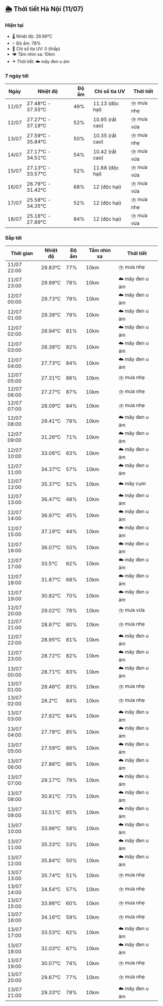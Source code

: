 ## 🌦️ Thời tiết Hà Nội (11/07)

### Hiện tại

- 🌡️ Nhiệt độ: 29.99℃
- 💦 Độ ẩm: 78%
- 🌟 Chỉ số tia UV: 0 (thấp)
- 👁️ Tầm nhìn xa: 10km
- ☂️ Thời tiết: ☁️ mây đen u ám

### 7 ngày tới

| Ngày | Nhiệt độ | Độ ẩm | Chỉ số tia UV | Thời tiết |
| --- | --- | --- | --- | --- |
| 11/07 | 27.48℃ - 37.55℃ | 49% | 11.13 (độc hại) | ⛈️ mưa nhẹ |
| 12/07 | 27.27℃ - 37.19℃ | 52% | 10.95 (rất cao) | ⛈️ mưa vừa |
| 13/07 | 27.59℃ - 35.84℃ | 50% | 10.35 (rất cao) | ⛈️ mưa nhẹ |
| 14/07 | 27.17℃ - 34.51℃ | 54% | 10.42 (rất cao) | ⛈️ mưa vừa |
| 15/07 | 27.13℃ - 33.57℃ | 52% | 11.68 (độc hại) | ⛈️ mưa vừa |
| 16/07 | 26.76℃ - 31.42℃ | 68% | 12 (độc hại) | ⛈️ mưa vừa |
| 17/07 | 25.58℃ - 34.35℃ | 52% | 12 (độc hại) | ⛈️ mưa nhẹ |
| 18/07 | 25.16℃ - 27.89℃ | 84% | 12 (độc hại) | ⛈️ mưa vừa |

### Sắp tới

| Thời gian | Nhiệt độ | Độ ẩm | Tầm nhìn xa | Thời tiết |
| --- | --- | --- | --- | --- |
| 11/07 22:00 | 29.83℃ | 77% | 10km | ⛈️ mưa nhẹ |
| 11/07 23:00 | 29.99℃ | 78% | 10km | ☁️ mây đen u ám |
| 12/07 00:00 | 29.73℃ | 79% | 10km | ☁️ mây đen u ám |
| 12/07 01:00 | 29.38℃ | 79% | 10km | ☁️ mây đen u ám |
| 12/07 02:00 | 28.94℃ | 81% | 10km | ☁️ mây đen u ám |
| 12/07 03:00 | 28.38℃ | 82% | 10km | ☁️ mây đen u ám |
| 12/07 04:00 | 27.73℃ | 84% | 10km | ☁️ mây đen u ám |
| 12/07 05:00 | 27.31℃ | 86% | 10km | ⛈️ mưa nhẹ |
| 12/07 06:00 | 27.27℃ | 87% | 10km | ⛈️ mưa nhẹ |
| 12/07 07:00 | 28.09℃ | 84% | 10km | ⛈️ mưa nhẹ |
| 12/07 08:00 | 29.41℃ | 78% | 10km | ☁️ mây đen u ám |
| 12/07 09:00 | 31.26℃ | 71% | 10km | ☁️ mây đen u ám |
| 12/07 10:00 | 33.06℃ | 63% | 10km | ☁️ mây đen u ám |
| 12/07 11:00 | 34.37℃ | 57% | 10km | ☁️ mây đen u ám |
| 12/07 12:00 | 35.37℃ | 52% | 10km | ☁️ mây cụm |
| 12/07 13:00 | 36.47℃ | 48% | 10km | ☁️ mây đen u ám |
| 12/07 14:00 | 36.97℃ | 45% | 10km | ☁️ mây đen u ám |
| 12/07 15:00 | 37.19℃ | 44% | 10km | ☁️ mây đen u ám |
| 12/07 16:00 | 36.07℃ | 50% | 10km | ☁️ mây đen u ám |
| 12/07 17:00 | 33.5℃ | 62% | 10km | ☁️ mây đen u ám |
| 12/07 18:00 | 31.87℃ | 68% | 10km | ☁️ mây đen u ám |
| 12/07 19:00 | 30.82℃ | 70% | 10km | ☁️ mây đen u ám |
| 12/07 20:00 | 29.02℃ | 78% | 10km | ⛈️ mưa vừa |
| 12/07 21:00 | 28.87℃ | 80% | 10km | ⛈️ mưa nhẹ |
| 12/07 22:00 | 28.95℃ | 81% | 10km | ☁️ mây đen u ám |
| 12/07 23:00 | 28.72℃ | 82% | 10km | ☁️ mây đen u ám |
| 13/07 00:00 | 28.71℃ | 83% | 10km | ☁️ mây đen u ám |
| 13/07 01:00 | 28.46℃ | 83% | 10km | ⛈️ mưa nhẹ |
| 13/07 02:00 | 28.2℃ | 84% | 10km | ⛈️ mưa nhẹ |
| 13/07 03:00 | 27.92℃ | 84% | 10km | ☁️ mây đen u ám |
| 13/07 04:00 | 27.78℃ | 85% | 10km | ☁️ mây đen u ám |
| 13/07 05:00 | 27.59℃ | 86% | 10km | ☁️ mây đen u ám |
| 13/07 06:00 | 27.86℃ | 86% | 10km | ☁️ mây đen u ám |
| 13/07 07:00 | 29.17℃ | 79% | 10km | ☁️ mây đen u ám |
| 13/07 08:00 | 30.81℃ | 73% | 10km | ☁️ mây đen u ám |
| 13/07 09:00 | 32.51℃ | 65% | 10km | ☁️ mây đen u ám |
| 13/07 10:00 | 33.96℃ | 58% | 10km | ☁️ mây đen u ám |
| 13/07 11:00 | 35.33℃ | 53% | 10km | ☁️ mây đen u ám |
| 13/07 12:00 | 35.84℃ | 50% | 10km | ☁️ mây đen u ám |
| 13/07 13:00 | 35.74℃ | 51% | 10km | ⛈️ mưa nhẹ |
| 13/07 14:00 | 34.54℃ | 57% | 10km | ⛈️ mưa nhẹ |
| 13/07 15:00 | 33.86℃ | 60% | 10km | ⛈️ mưa nhẹ |
| 13/07 16:00 | 34.16℃ | 59% | 10km | ⛈️ mưa nhẹ |
| 13/07 17:00 | 33.53℃ | 62% | 10km | ☁️ mây đen u ám |
| 13/07 18:00 | 32.03℃ | 67% | 10km | ☁️ mây đen u ám |
| 13/07 19:00 | 30.07℃ | 74% | 10km | ⛈️ mưa nhẹ |
| 13/07 20:00 | 29.67℃ | 77% | 10km | ⛈️ mưa nhẹ |
| 13/07 21:00 | 29.33℃ | 78% | 10km | ☁️ mây đen u ám |
